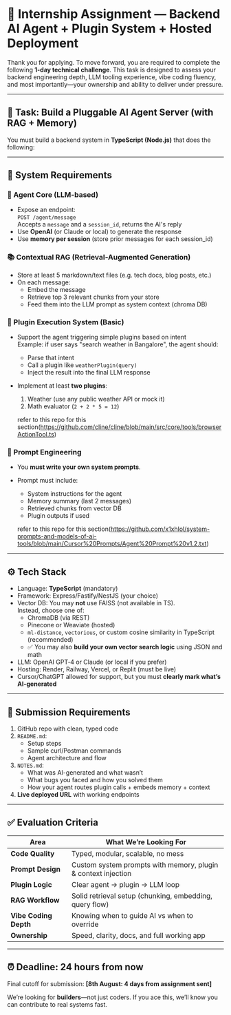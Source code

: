 # 🧪 Internship Assignment — Backend AI Agent + Plugin System + Hosted Deployment

Thank you for applying. To move forward, you are required to complete the following **1-day technical challenge**. This task is designed to assess your backend engineering depth, LLM tooling experience, vibe coding fluency, and most importantly—your ownership and ability to deliver under pressure.

---

## 🚀 Task: Build a Pluggable AI Agent Server (with RAG + Memory)

You must build a backend system in **TypeScript (Node.js)** that does the following:

---

## 🧱 System Requirements

### 🧠 Agent Core (LLM-based)

- Expose an endpoint:  
  `POST /agent/message`  
  Accepts a `message` and a `session_id`, returns the AI's reply
- Use **OpenAI** (or Claude or local) to generate the response
- Use **memory per session** (store prior messages for each session_id)

### 📚 Contextual RAG (Retrieval-Augmented Generation)

- Store at least 5 markdown/text files (e.g. tech docs, blog posts, etc.)
- On each message:
  - Embed the message
  - Retrieve top 3 relevant chunks from your store
  - Feed them into the LLM prompt as system context (chroma DB)

### 🔌 Plugin Execution System (Basic)

- Support the agent triggering simple plugins based on intent  
  Example: if user says "search weather in Bangalore", the agent should:
  - Parse that intent
  - Call a plugin like `weatherPlugin(query)`
  - Inject the result into the final LLM response
- Implement at least **two plugins**:
  1. Weather (use any public weather API or mock it)
  2. Math evaluator (`2 + 2 * 5 = 12`)  
  
  refer to this repo for this section(https://github.com/cline/cline/blob/main/src/core/tools/browserActionTool.ts)

### 🧠 Prompt Engineering

- You **must write your own system prompts**.
- Prompt must include:
  - System instructions for the agent
  - Memory summary (last 2 messages)
  - Retrieved chunks from vector DB
  - Plugin outputs if used

  refer to this repo for this section(https://github.com/x1xhlol/system-prompts-and-models-of-ai-tools/blob/main/Cursor%20Prompts/Agent%20Prompt%20v1.2.txt)

---

## ⚙️ Tech Stack

- Language: **TypeScript** (mandatory)
- Framework: Express/Fastify/NestJS (your choice)
- Vector DB: You may **not** use FAISS (not available in TS).  
  Instead, choose one of:
  - ChromaDB (via REST)
  - Pinecone or Weaviate (hosted)
  - `ml-distance`, `vectorious`, or custom cosine similarity in TypeScript (recommended)
  - ✅ You may also **build your own vector search logic** using JSON and math
- LLM: OpenAI GPT‑4 or Claude (or local if you prefer)
- Hosting: Render, Railway, Vercel, or Replit (must be live)
- Cursor/ChatGPT allowed for support, but you must **clearly mark what’s AI-generated**

---

## 📂 Submission Requirements

1. GitHub repo with clean, typed code
2. `README.md`:
   - Setup steps
   - Sample curl/Postman commands
   - Agent architecture and flow
3. `NOTES.md`:
   - What was AI-generated and what wasn’t
   - What bugs you faced and how you solved them
   - How your agent routes plugin calls + embeds memory + context
4. **Live deployed URL** with working endpoints

---

## ✅ Evaluation Criteria

| Area                  | What We’re Looking For                                        |
| --------------------- | ------------------------------------------------------------- |
| **Code Quality**      | Typed, modular, scalable, no mess                             |
| **Prompt Design**     | Custom system prompts with memory, plugin & context injection |
| **Plugin Logic**      | Clear agent → plugin → LLM loop                               |
| **RAG Workflow**      | Solid retrieval setup (chunking, embedding, query flow)       |
| **Vibe Coding Depth** | Knowing when to guide AI vs when to override                  |
| **Ownership**         | Speed, clarity, docs, and full working app                    |

---

## ⏰ Deadline: 24 hours from now

Final cutoff for submission: **[8th August: 4 days from assignment sent]**

We’re looking for **builders**—not just coders. If you ace this, we’ll know you can contribute to real systems fast.